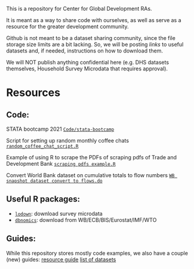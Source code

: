 This is a repository for Center for Global Development RAs.

It is meant as a way to share code with ourselves, as well as serve as a resource for the greater development community. 

Github is not meant to be a dataset sharing community, since the file storage size limits are a bit lacking. 
So, we will be posting *links* to useful datasets and, if needed, instructions on how to download them.

We will NOT publish anything confidential here (e.g. DHS datasets themselves, Household Survey Microdata that requires approval).

# Resources

## Code:

STATA bootcamp 2021 [`Code/stata-bootcamp`](https://github.com/iamgyang/CGD-Data-Repository/tree/main/Code/stata-bootcamp)

Script for setting up random monthly coffee chats [`random_coffee_chat_script.R`](https://github.com/iamgyang/CGD-Data-Repository/blob/main/Code/random_coffee_chat_script.R)

Example of using R to scrape the PDFs of scraping pdfs of Trade and Development Bank [`scraping pdfs example.R`](https://github.com/iamgyang/CGD-Data-Repository/blob/main/Code/scraping%20pdfs%20example.R)

Convert World Bank dataset on cumulative totals to flow numbers [`WB snapshot dataset convert to flows.do`](https://github.com/iamgyang/CGD-Data-Repository/blob/main/Code/WB%20snapshot%20dataset%20convert%20to%20flows.do)

## Useful R packages:
* [`lodown`](http://asdfree.com/area-health-resource-file-ahrf.html): download survey microdata
* [`dbnomics`](https://git.nomics.world/dbnomics/rdbnomics): download from WB/ECB/BIS/Eurostat/IMF/WTO

## Guides:
While this repository stores mostly code examples, we also have a couple (new) guides:
[resource guide](https://docs.google.com/document/d/1w1bafVAGdvp10_zIIMALa6AoUgd_BHj7vlo8jyb-myQ/edit?usp=sharing)
[list of datasets](https://docs.google.com/spreadsheets/d/1SghqkzPuPlV9cnluAq5k0qqTu3Y12OmKHyX_bZMHOf4/edit?usp=sharing)
